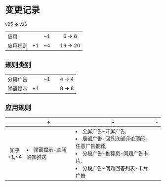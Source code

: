 # 变更记录

v25 -> v26

||||||
|-|:-:|:-:|:-:|:-:|
|应用||~1||6 -> 6|
|应用规则|+1|~4||19 -> 20|

## 规则类别

||||||
|-|:-:|:-:|:-:|:-:|
|分段广告||~1||4 -> 4|
|弹窗提示|+1|||8 -> 8|

## 应用规则

||+|~|-|
|:-:|-|-|-|
|知乎<br>+1,~4|<li>弹窗提示-关闭通知推送|<li>全屏广告-开屏广告,<li>局部广告-回答底部评论顶部-任意广告推荐,<li>分段广告-推荐页-问题广告卡片,<li>分段广告-问题回答列表-卡片广告||
